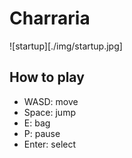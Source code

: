# Charraria![startup][./img/startup.jpg]## How to play- WASD: move- Space: jump- E: bag- P: pause- Enter: select